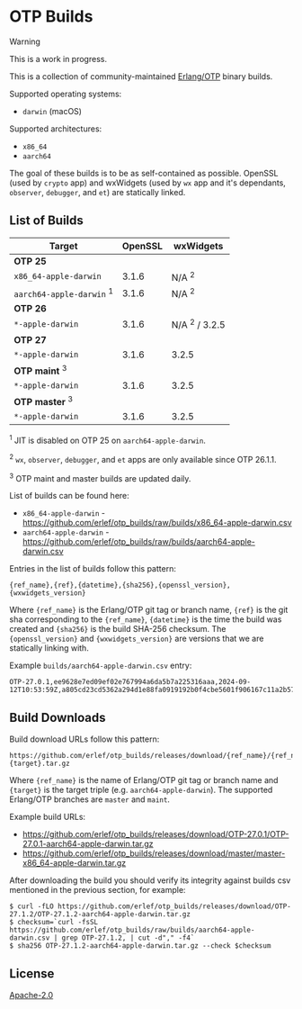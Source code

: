 # OTP Builds

> [!WARNING]
> This is a work in progress.

This is a collection of community-maintained [Erlang/OTP](https://github.com/erlang/otp) binary builds.

Supported operating systems:

  * `darwin` (macOS)

Supported architectures:

  * `x86_64`
  * `aarch64`

The goal of these builds is to be as self-contained as possible. OpenSSL (used by `crypto` app) and wxWidgets (used by `wx` app and it's dependants, `observer`, `debugger`, and `et`) are statically linked.

## List of Builds

| Target                              | OpenSSL | wxWidgets                 |
| ----------------------------------- | ------- | ------------------------- |
| **OTP 25**                          |         |                           |
| `x86_64-apple-darwin`               | 3.1.6   | N/A <sup>2</sup>          |
| `aarch64-apple-darwin` <sup>1</sup> | 3.1.6   | N/A <sup>2</sup>          |
| **OTP 26**                          |         |                           |
| `*-apple-darwin`                    | 3.1.6   | N/A <sup>2</sup> / 3.2.5  |
| **OTP 27**                          |         |                           |
| `*-apple-darwin`                    | 3.1.6   | 3.2.5                     |
| **OTP maint** <sup>3</sup>          |         |                           |
| `*-apple-darwin`                    | 3.1.6   | 3.2.5                     |
| **OTP master** <sup>3</sup>         |         |                           |
| `*-apple-darwin`                    | 3.1.6   | 3.2.5                     |

<sup>1</sup> JIT is disabled on OTP 25 on `aarch64-apple-darwin`.

<sup>2</sup> `wx`, `observer`, `debugger`, and `et` apps are only available since OTP 26.1.1.

<sup>3</sup> OTP maint and master builds are updated daily.

List of builds can be found here:

  * `x86_64-apple-darwin` - <https://github.com/erlef/otp_builds/raw/builds/x86_64-apple-darwin.csv>
  * `aarch64-apple-darwin` - <https://github.com/erlef/otp_builds/raw/builds/aarch64-apple-darwin.csv>

Entries in the list of builds follow this pattern:

    {ref_name},{ref},{datetime},{sha256},{openssl_version},{wxwidgets_version}

Where `{ref_name}` is the Erlang/OTP git tag or branch name, `{ref}` is the git sha corresponding to the `{ref_name}`, `{datetime}` is the time the build was created and `{sha256}` is the build SHA-256 checksum. The `{openssl_version}` and `{wxwidgets_version}` are versions that we are statically linking with.

Example `builds/aarch64-apple-darwin.csv` entry:

    OTP-27.0.1,ee9628e7ed09ef02e767994a6da5b7a225316aaa,2024-09-12T10:53:59Z,a805cd23cd5362a294d1e88fa0919192b0f4cbe5601f906167c11a2b57c98ac4

## Build Downloads

Build download URLs follow this pattern:

    https://github.com/erlef/otp_builds/releases/download/{ref_name}/{ref_name}-{target}.tar.gz

Where `{ref_name}` is the name of Erlang/OTP git tag or branch name and `{target}` is the target triple (e.g. `aarch64-apple-darwin`). The supported Erlang/OTP branches are `master` and `maint`.

Example build URLs:

  * <https://github.com/erlef/otp_builds/releases/download/OTP-27.0.1/OTP-27.0.1-aarch64-apple-darwin.tar.gz>
  * <https://github.com/erlef/otp_builds/releases/download/master/master-x86_64-apple-darwin.tar.gz>

After downloading the build you should verify its integrity against builds csv mentioned in the previous section, for example:

    $ curl -fLO https://github.com/erlef/otp_builds/releases/download/OTP-27.1.2/OTP-27.1.2-aarch64-apple-darwin.tar.gz
    $ checksum=`curl -fsSL https://github.com/erlef/otp_builds/raw/builds/aarch64-apple-darwin.csv | grep OTP-27.1.2, | cut -d"," -f4`
    $ sha256 OTP-27.1.2-aarch64-apple-darwin.tar.gz --check $checksum

## License

[Apache-2.0](./LICENSE.md)
